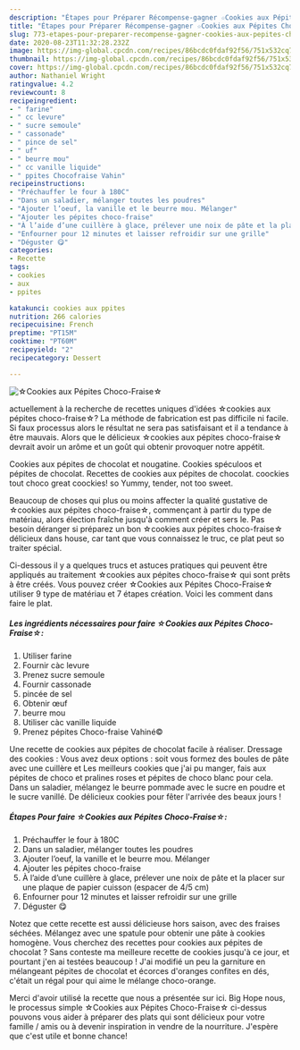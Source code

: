 ```yaml
---
description: "Étapes pour Préparer Récompense-gagner ☆Cookies aux Pépites Choco-Fraise☆"
title: "Étapes pour Préparer Récompense-gagner ☆Cookies aux Pépites Choco-Fraise☆"
slug: 773-etapes-pour-preparer-recompense-gagner-cookies-aux-pepites-choco-fraise
date: 2020-08-23T11:32:28.232Z
image: https://img-global.cpcdn.com/recipes/86bcdc0fdaf92f56/751x532cq70/☆cookies-aux-pepites-choco-fraise☆-photo-principale-de-la-recette.jpg
thumbnail: https://img-global.cpcdn.com/recipes/86bcdc0fdaf92f56/751x532cq70/☆cookies-aux-pepites-choco-fraise☆-photo-principale-de-la-recette.jpg
cover: https://img-global.cpcdn.com/recipes/86bcdc0fdaf92f56/751x532cq70/☆cookies-aux-pepites-choco-fraise☆-photo-principale-de-la-recette.jpg
author: Nathaniel Wright
ratingvalue: 4.2
reviewcount: 8
recipeingredient:
- " farine"
- " cc levure"
- " sucre semoule"
- " cassonade"
- " pince de sel"
- " uf"
- " beurre mou"
- " cc vanille liquide"
- " ppites Chocofraise Vahin"
recipeinstructions:
- "Préchauffer le four à 180C"
- "Dans un saladier, mélanger toutes les poudres"
- "Ajouter l’oeuf, la vanille et le beurre mou. Mélanger"
- "Ajouter les pépites choco-fraise"
- "À l’aide d’une cuillère à glace, prélever une noix de pâte et la placer sur une plaque de papier cuisson (espacer de 4/5 cm)"
- "Enfourner pour 12 minutes et laisser refroidir sur une grille"
- "Déguster 😋"
categories:
- Recette
tags:
- cookies
- aux
- ppites

katakunci: cookies aux ppites 
nutrition: 266 calories
recipecuisine: French
preptime: "PT15M"
cooktime: "PT60M"
recipeyield: "2"
recipecategory: Dessert

---
```



![☆Cookies aux Pépites Choco-Fraise☆](https://img-global.cpcdn.com/recipes/86bcdc0fdaf92f56/751x532cq70/☆cookies-aux-pepites-choco-fraise☆-photo-principale-de-la-recette.jpg)

actuellement à la recherche de recettes uniques d'idées ☆cookies aux pépites choco-fraise☆? La méthode de fabrication est pas difficile ni facile. Si faux processus alors le résultat ne sera pas satisfaisant et il a tendance à être mauvais. Alors que le délicieux ☆cookies aux pépites choco-fraise☆ devrait avoir un arôme et un goût qui obtenir provoquer notre appétit.

Cookies aux pépites de chocolat et nougatine. Cookies spéculoos et pépites de chocolat. Recettes de cookies aux pépites de chocolat. coockies tout choco great coockies! so Yummy, tender, not too sweet.

Beaucoup de choses qui plus ou moins affecter la qualité gustative de ☆cookies aux pépites choco-fraise☆, commençant à partir du type de matériau, alors élection fraîche jusqu'à comment créer et sers le. Pas besoin déranger si préparez un bon ☆cookies aux pépites choco-fraise☆ délicieux dans house, car tant que vous connaissez le truc, ce plat peut so traiter spécial.


Ci-dessous il y a quelques trucs et astuces pratiques qui peuvent être appliqués au traitement ☆cookies aux pépites choco-fraise☆ qui sont prêts à être créés. Vous pouvez créer ☆Cookies aux Pépites Choco-Fraise☆ utiliser 9 type de matériau et 7 étapes création. Voici les comment dans faire le plat.

<!--inarticleads1-->

##### Les ingrédients nécessaires pour faire ☆Cookies aux Pépites Choco-Fraise☆:

1. Utiliser  farine
1. Fournir  càc levure
1. Prenez  sucre semoule
1. Fournir  cassonade
1.   pincée de sel
1. Obtenir  œuf
1.   beurre mou
1. Utiliser  càc vanille liquide
1. Prenez  pépites Choco-fraise Vahiné©


Une recette de cookies aux pépites de chocolat facile à réaliser. Dressage des cookies : Vous avez deux options : soit vous formez des boules de pâte avec une cuillère et Les meilleurs cookies que j&#39;ai pu manger, fais aux pépites de choco et pralines roses et pépites de choco blanc pour cela. Dans un saladier, mélangez le beurre pommade avec le sucre en poudre et le sucre vanillé. De délicieux cookies pour fêter l&#39;arrivée des beaux jours ! 

<!--inarticleads2-->

##### Étapes Pour faire ☆Cookies aux Pépites Choco-Fraise☆:

1. Préchauffer le four à 180C
1. Dans un saladier, mélanger toutes les poudres
1. Ajouter l’oeuf, la vanille et le beurre mou. Mélanger
1. Ajouter les pépites choco-fraise
1. À l’aide d’une cuillère à glace, prélever une noix de pâte et la placer sur une plaque de papier cuisson (espacer de 4/5 cm)
1. Enfourner pour 12 minutes et laisser refroidir sur une grille
1. Déguster 😋


Notez que cette recette est aussi délicieuse hors saison, avec des fraises séchées. Mélangez avec une spatule pour obtenir une pâte à cookies homogène. Vous cherchez des recettes pour cookies aux pépites de chocolat ? Sans conteste ma meilleure recette de cookies jusqu&#39;à ce jour, et pourtant j&#39;en ai testées beaucoup ! J&#39;ai modifié un peu la garniture en mélangeant pépites de chocolat et écorces d&#39;oranges confites en dés, c&#39;était un régal pour qui aime le mélange choco-orange. 


Merci d'avoir utilisé la recette que nous a présentée sur ici. Big Hope nous, le processus simple ☆Cookies aux Pépites Choco-Fraise☆ ci-dessus pouvons vous aider à préparer des plats qui sont délicieux pour votre famille / amis ou à devenir inspiration in vendre de la nourriture. J'espère que c'est utile et bonne chance!
